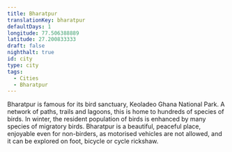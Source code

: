 ```yaml
---
title: Bharatpur
translationKey: bharatpur
defaultDays: 1
longitude: 77.506388889
latitude: 27.200833333
draft: false
nighthalt: true
id: city
type: city
tags:
  - Cities
  - Bharatpur
---
```

Bharatpur is famous for its bird sanctuary, Keoladeo Ghana National Park. A network of paths, trails and lagoons, this is home to hundreds of species of birds. In winter, the resident population of birds is enhanced by many species of migratory birds. Bharatpur is a beautiful, peaceful place, enjoyable even for non-birders, as motorised vehicles are not allowed, and it can be explored on foot, bicycle or cycle rickshaw.  